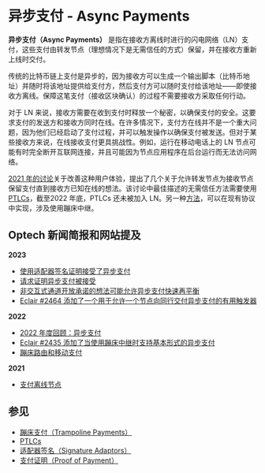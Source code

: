 # 异步支付 - Async Payments

**异步支付（Async Payments）** 是指在接收方离线时进行的闪电网络（LN）支付，这些支付由转发节点（理想情况下是无需信任的方式）保留，并在接收方重新上线时交付。

传统的比特币链上支付是异步的，因为接收方可以生成一个输出脚本（比特币地址）并随时将该地址提供给支付方，然后支付方可以随时支付给该地址——即使接收方离线。保障这笔支付（接收区块确认）的过程不需要接收方采取任何行动。

对于 LN 来说，接收方需要在收到支付时释放一个秘密，以确保支付的安全。这要求支付的发送方和接收方同时在线。在许多情况下，支付方在线并不是一个重大问题，因为他们已经启动了支付过程，并可以触发操作以确保支付被发送。但对于某些接收方来说，在线接收支付更具挑战性。例如，运行在移动电话上的 LN 节点可能有时完全断开互联网连接，并且可能因为节点应用程序在后台运行而无法访问网络。

[2021 年的讨论](https://lists.linuxfoundation.org/pipermail/lightning-dev/2021-October/003307.html)关于改善这种用户体验，提出了几个关于允许转发节点为接收节点保留支付直到接收方已知在线的想法。该讨论中最佳描述的无需信任方法需要使用 [PTLCs](https://bitcoinops.org/en/topics/ptlc/)，截至2022 年底，PTLCs 还未被加入 LN。另一种[方法](https://bitcoinops.org/en/newsletters/2022/06/15/#trampoline-routing-and-mobile-payments)，可以在现有协议中实现，涉及使用蹦床中继。

## Optech 新闻简报和网站提及

**2023**

* [使用适配器签名证明接受了异步支付](https://bitcoinops.org/en/newsletters/2023/02/01/#ln-async-proof-of-payment)
* [请求证明异步支付被接受](https://bitcoinops.org/en/newsletters/2023/01/25/#request-for-proof-that-an-async-payment-was-accepted)
* [非交互式通道开放承诺的想法可能允许异步支付快速再平衡](https://bitcoinops.org/en/newsletters/2023/01/11/#non-interactive-ln-channel-open-commitments)
* [Eclair #2464 添加了一个用于允许一个节点向同行交付异步支付的有用触发器](https://bitcoinops.org/en/newsletters/2023/01/04/#eclair-2464)

**2022**

* [2022 年度回顾：异步支付](https://bitcoinops.org/en/newsletters/2022/12/21/#async-payments)
* [Eclair #2435 添加了当使用蹦床中继时支持基本形式的异步支付](https://bitcoinops.org/en/newsletters/2022/10/05/#eclair-2435)
* [蹦床路由和移动支付](https://bitcoinops.org/en/newsletters/2022/06/15/#trampoline-routing-and-mobile-payments)

**2021**

* [支付离线节点](https://bitcoinops.org/en/newsletters/2021/10/20/#paying-offline-ln-nodes)

## 参见

* [蹦床支付（Trampoline Payments）](https://bitcoinops.org/en/topics/trampoline-payments/)
* [PTLCs](https://bitcoinops.org/en/topics/ptlc/)
* [适配器签名（Signature Adaptors）](https://bitcoinops.org/en/topics/adaptor-signatures/)
* [支付证明（Proof of Payment）](https://bitcoinops.org/en/topics/proof-of-payment/)
